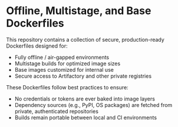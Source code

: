 # Offline, Multistage, and Base Dockerfiles

This repository contains a collection of secure, production-ready Dockerfiles designed for:

- Fully offline / air-gapped environments
- Multistage builds for optimized image sizes
- Base images customized for internal use
- Secure access to Artifactory and other private registries

These Dockerfiles follow best practices to ensure:

- No credentials or tokens are ever baked into image layers
- Dependency sources (e.g., PyPI, OS packages) are fetched from private, authenticated repositories
- Builds remain portable between local and CI environments
